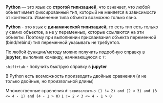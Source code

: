 **Python** — это язык со **строгой типизацией**, что означает, что любой объект имеет фиксированный тип, который не меняется в зависимости от контекста. Изменение типа объекта возможно только явно.

**Python** - это язык с **динамической типизацией**, то есть тип есть только у самих объектов, а не у переменных, которые ссылаются на эти объекты. Поэтому при выполнении присваивания объекта переменной (bind/rebind) тип переменной указывать не требуется.

По любой функции/методу можно получить подробную справку в **jupyter**, выполнив команду, начинающуюся с `?`:

`shift+tab` - получить быструю справку в **jupyter**

В Python есть возможность производить двойные сравнения (и не только двойные, но произвольной длины)


Множественные сравнения
`# эквивалентно (1 != 2) and (2 < 3) and (3 <= 4 - 1) and (4 - 1 > 0)`
`1 != 2 < 3 <= 4 - 1 > 0`


